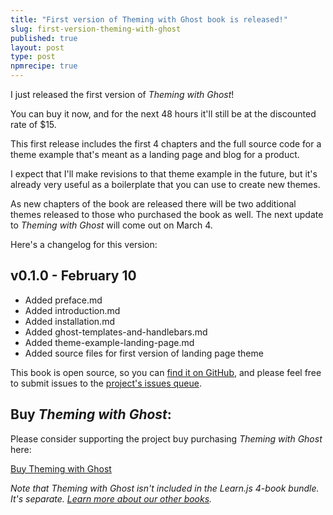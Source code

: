 ```yaml
---
title: "First version of Theming with Ghost book is released!"
slug: first-version-theming-with-ghost
published: true
layout: post
type: post
npmrecipe: true
---
```


I just released the first version of _Theming with Ghost_!

You can buy it now, and for the next 48 hours it'll still be at the discounted rate of $15.

This first release includes the first 4 chapters and the full source code for a theme example that's meant as a landing page and blog for a product.

I expect that I'll make revisions to that theme example in the future, but it's already very useful as a boilerplate that you can use to create new themes.

As new chapters of the book are released there will be two additional themes released to those who purchased the book as well. The next update to _Theming with Ghost_ will come out on March 4.

Here's a changelog for this version:

## v0.1.0 - February 10
- Added preface.md
- Added introduction.md
- Added installation.md
- Added ghost-templates-and-handlebars.md
- Added theme-example-landing-page.md
- Added source files for first version of landing page theme

This book is open source, so you can [find it on GitHub](https://github.com/learn-js/theming-with-ghost), and please feel free to submit issues to the [project's issues queue](https://github.com/learn-js/theming-with-ghost/issues).

## Buy _Theming with Ghost_:

Please consider supporting the project buy purchasing _Theming with Ghost_ here:

<a href="https://gumroad.com/l/theming-with-ghost" target="_self" class="button buy">Buy Theming with Ghost</a>

_Note that Theming with Ghost isn't included in the Learn.js 4-book bundle. It's separate. [Learn more about our other books](/books)._
